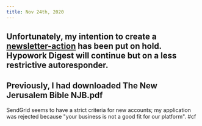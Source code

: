```yaml
---
title: Nov 24th, 2020
---
```


## Unfortunately, my intention to create a [newsletter-action](https://github.com/KNawm/newsletter-action) has been put on hold. Hypowork Digest will continue but on a less restrictive autoresponder.
## Previously, I had downloaded The New Jerusalem Bible NJB.pdf
SendGrid seems to have a strict criteria for new accounts; my application was rejected because "your business is not a good fit for our platform". #cf
